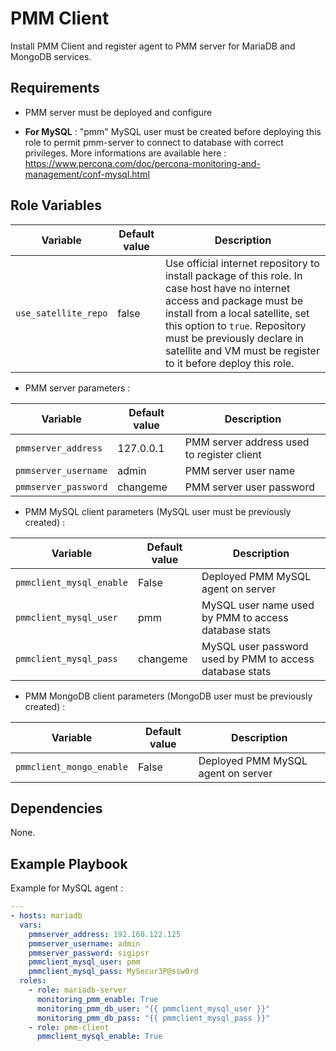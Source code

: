 PMM Client
=========

Install PMM Client and register agent to PMM server for MariaDB and MongoDB services.

Requirements
------------
  * PMM server must be deployed and configure

  * **For MySQL** : "pmm" MySQL user must be created before deploying this role to permit pmm-server to connect to database with correct privileges. More informations are available here : https://www.percona.com/doc/percona-monitoring-and-management/conf-mysql.html


Role Variables
--------------

Variable | Default value | Description
-------- | ------------- | -----------
`use_satellite_repo` | false | Use official internet repository to install package of this role. In case host have no internet access and package must be install from a local satellite, set this option to `true`. Repository must be previously declare in satellite and VM must be register to it before deploy this role.

  * PMM server parameters :

Variable | Default value |Description
---------|---------------|--------------
`pmmserver_address` | 127.0.0.1 | PMM server address used to register client
`pmmserver_username` | admin | PMM server user name
`pmmserver_password` | changeme | PMM server user password

  * PMM MySQL client parameters (MySQL user must be previously created) :

Variable | Default value |Description
---------|---------------|--------------
`pmmclient_mysql_enable` | False | Deployed PMM MySQL agent on server
`pmmclient_mysql_user` | pmm | MySQL user name used by PMM to access database stats
`pmmclient_mysql_pass` | changeme | MySQL user password used by PMM to access database stats

  * PMM MongoDB client parameters (MongoDB user must be previously created) :

Variable | Default value |Description
---------|---------------|--------------
`pmmclient_mongo_enable` | False | Deployed PMM MySQL agent on server



Dependencies
------------

None.

Example Playbook
----------------

Example for MySQL agent :

```yaml
---
- hosts: mariadb
  vars:
    pmmserver_address: 192.168.122.125
    pmmserver_username: admin
    pmmserver_password: sigipsr
    pmmclient_mysql_user: pmm
    pmmclient_mysql_pass: MySecur3P@ssw0rd
  roles:
    - role: mariadb-server
      monitoring_pmm_enable: True
      monitoring_pmm_db_user: "{{ pmmclient_mysql_user }}"
      monitoring_pmm_db_pass: "{{ pmmclient_mysql_pass }}"
    - role: pmm-client
      pmmclient_mysql_enable: True
````
